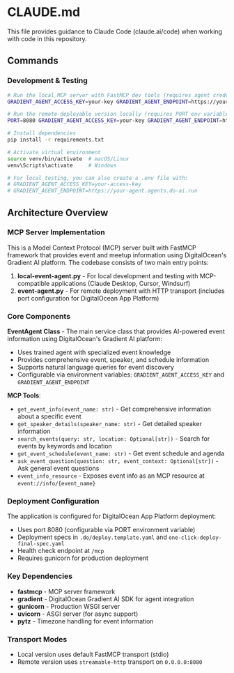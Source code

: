 # CLAUDE.md

This file provides guidance to Claude Code (claude.ai/code) when working with code in this repository.

## Commands

### Development & Testing
```bash
# Run the local MCP server with FastMCP dev tools (requires agent credentials)
GRADIENT_AGENT_ACCESS_KEY=your-key GRADIENT_AGENT_ENDPOINT=https://your-agent.agents.do-ai.run fastmcp dev local-event-agent.py

# Run the remote-deployable version locally (requires PORT env variable and agent credentials)
PORT=8080 GRADIENT_AGENT_ACCESS_KEY=your-key GRADIENT_AGENT_ENDPOINT=https://your-agent.agents.do-ai.run python event-agent.py

# Install dependencies
pip install -r requirements.txt

# Activate virtual environment
source venv/bin/activate  # macOS/Linux
venv\Scripts\activate     # Windows

# For local testing, you can also create a .env file with:
# GRADIENT_AGENT_ACCESS_KEY=your-access-key
# GRADIENT_AGENT_ENDPOINT=https://your-agent.agents.do-ai.run
```

## Architecture Overview

### MCP Server Implementation
This is a Model Context Protocol (MCP) server built with FastMCP framework that provides event and meetup information using DigitalOcean's Gradient AI platform. The codebase consists of two main entry points:

1. **local-event-agent.py** - For local development and testing with MCP-compatible applications (Claude Desktop, Cursor, Windsurf)
2. **event-agent.py** - For remote deployment with HTTP transport (includes port configuration for DigitalOcean App Platform)

### Core Components

**EventAgent Class** - The main service class that provides AI-powered event information using DigitalOcean's Gradient AI platform:
- Uses trained agent with specialized event knowledge
- Provides comprehensive event, speaker, and schedule information
- Supports natural language queries for event discovery
- Configurable via environment variables: `GRADIENT_AGENT_ACCESS_KEY` and `GRADIENT_AGENT_ENDPOINT`

**MCP Tools**:
- `get_event_info(event_name: str)` - Get comprehensive information about a specific event
- `get_speaker_details(speaker_name: str)` - Get detailed speaker information
- `search_events(query: str, location: Optional[str])` - Search for events by keywords and location
- `get_event_schedule(event_name: str)` - Get event schedule and agenda
- `ask_event_question(question: str, event_context: Optional[str])` - Ask general event questions
- `event_info_resource` - Exposes event info as an MCP resource at `event://info/{event_name}`

### Deployment Configuration

The application is configured for DigitalOcean App Platform deployment:
- Uses port 8080 (configurable via PORT environment variable)
- Deployment specs in `.do/deploy.template.yaml` and `one-click-deploy-final-spec.yaml`
- Health check endpoint at `/mcp`
- Requires gunicorn for production deployment

### Key Dependencies
- **fastmcp** - MCP server framework
- **gradient** - DigitalOcean Gradient AI SDK for agent integration
- **gunicorn** - Production WSGI server
- **uvicorn** - ASGI server (for async support)
- **pytz** - Timezone handling for event information

### Transport Modes
- Local version uses default FastMCP transport (stdio)
- Remote version uses `streamable-http` transport on `0.0.0.0:8080`